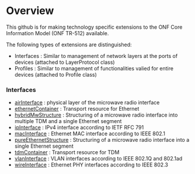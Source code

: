 # Overview
This github is for making technology specific extensions to the ONF Core Information Model (ONF TR-512) available.

The following types of extensions are distinguished:
- Interfaces : Similar to management of network layers at the ports of devices (attached to LayerProtocol class)
- Profiles : Similar to management of functionalities valied for entire devices (attached to Profile class)

### Interfaces
- [airInterface](../../../airInterface) : physical layer of the microwave radio interface
- [ethernetContainer](../../../ethernetContainer) : Transport resource for Ethernet
- [hybridMwStructure](../../../hybridMwStructure) : Structuring of a microwave radio interface into multiple TDM and a single Ethernet segment
- [ipInterface](../../../ipInterface) : IPv4 interface according to IETF RFC 791
- [macInterface](../../../macInterface) : Ethernet MAC interface according to IEEE 802.1
- [pureEthernetStructure](../../../pureEthernetStructure) : Structuring of a microwave radio interface into a single Ethernet segment
- [tdmContainer](../../../tdmContainer) : Transport resource for TDM
- [vlanInterface](../../../vlanInterface) : VLAN interfaces according to IEEE 802.1Q and 802.1ad
- [wireInterface](../../../wireInterface) : Ethernet PHY interfaces according to IEEE 802.3


